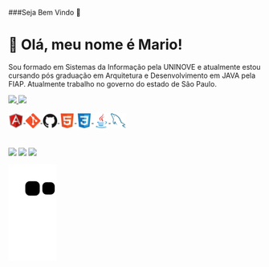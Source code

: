 ###Seja Bem Vindo 👋

# 👋 Olá, meu nome é Mario!
Sou formado em Sistemas da Informação pela UNINOVE e atualmente estou cursando pós graduação em Arquitetura e Desenvolvimento em JAVA pela FIAP. Atualmente trabalho no governo do estado de São Paulo.

<div>
  <a href="https://github.com/MarioBezerro">
           <img height="180em" src="https://github-readme-stats.vercel.app/api?username=MarioBezerro&show_icons=true&theme=chartreuse-dark&include_all_commits=true&count_private=true"/>
           <img height="180em" src="https://github-readme-stats.vercel.app/api/top-langs/?username=MarioBezerro&layout=compact&langs_count=7&theme=chartreuse-dark"/>
</div>
  <div style="display: inline_block"><br>
    <img align="center" alt="Mario-Js" height="30" witdh="40"         src="https://raw.githubusercontent.com/devicons/devicon/master/icons/angularjs/angularjs-original.svg">
    <img align="center" alt="Mario-Js" height="30" witdh="40"         src="https://raw.githubusercontent.com/devicons/devicon/master/icons/git/git-original.svg">
    <img align="center" alt="Mario-Js" height="30" witdh="40"         src="https://raw.githubusercontent.com/devicons/devicon/master/icons/github/github-original.svg">
    <img align="center" alt="Mario-Js" height="30" witdh="40"         src="https://raw.githubusercontent.com/devicons/devicon/master/icons/html5/html5-original.svg">
    <img align="center" alt="Mario-Js" height="30" witdh="40"         src="https://raw.githubusercontent.com/devicons/devicon/master/icons/css3/css3-original.svg">
    <img align="center" alt="Mario-Js" height="30" witdh="40"         src="https://raw.githubusercontent.com/devicons/devicon/master/icons/java/java-original.svg">
    <img align="center" alt="Mario-Js" height="30" witdh="40"         src="https://raw.githubusercontent.com/devicons/devicon/master/icons/mysql/mysql-original.svg">
  </div>
  
  #
  
  <div>
   <a href="https://discord.gg/ewsb6Dnt" target="_blank"><img src="https://img.shields.io/badge/Discord-7289DA?style=for-the-badge&logo=discord&logoColor=white" target="_blank"></a>
    <a href = "mailto:mariojosebezerro@gmail.com"><img src="https://img.shields.io/badge/-Gmail-%23333?style=for-the-badge&logo=gmail&logoColor=white" target="_blank"></a>
  <a href="https://www.linkedin.com/feed/?trk=homepage-basic_signin-form_submit" target="_blank"><img src="https://img.shields.io/badge/-LinkedIn-%230077B5?style=for-the-badge&logo=linkedin&logoColor=white" target="_blank"></a>
        
  ![Snake animation](https://github.com/rafaballerini/rafaballerini/blob/output/github-contribution-grid-snake.svg)  
    
  </div>
  
